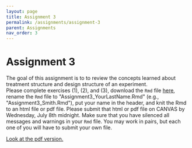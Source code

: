 ```yaml
---
layout: page
title: Assignment 3
permalink: /assignments/assignment-3
parent: Assignments
nav_order: 3
---
```

  
# Assignment 3  
  
The goal of this assignment is to to review the concepts learned about treatment structure and design structure of an experiment.  
Please complete exercises (1), (2), and (3), download the `Rmd` file [here](https://stat720.github.io/summer2025/assignments/Assignment3_YourLastName.Rmd), 
rename the `Rmd` file to "Assignment3_YourLastName.Rmd" (e.g., "Assignment3_Smith.Rmd"), put your name in the header, and knit the Rmd to an html file or pdf file. 
Please submit that html or pdf file on CANVAS by Wednesday, July 8th midnight. 
Make sure that you have silenced all messages and warnings in your `Rmd` file. 
You may work in pairs, but each one of you will have to submit your own file. 

[Look at the pdf version.](https://stat720.github.io/summer2025/assignments/Assignment3_YourLastName.pdf)

